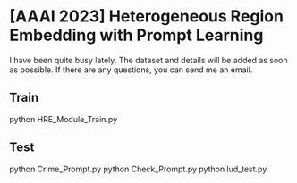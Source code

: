 # [AAAI 2023] Heterogeneous Region Embedding with Prompt Learning
I have been quite busy lately. The dataset and details will be added as soon as possible. If there are any questions, you can send me an email.

## Train
python HRE_Module_Train.py
## Test
python Crime_Prompt.py
python Check_Prompt.py
python lud_test.py
